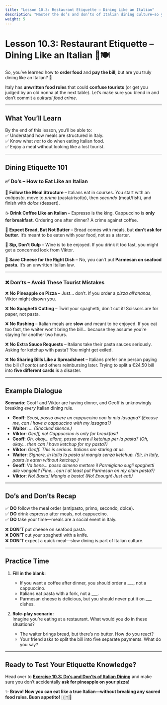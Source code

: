 ```yaml
---
title: "Lesson 10.3: Restaurant Etiquette – Dining Like an Italian"
description: "Master the do’s and don’ts of Italian dining culture—so you don’t end up eating pizza with a fork and knife (yikes)."
weight: 5
---
```


# Lesson 10.3: Restaurant Etiquette – Dining Like an Italian 🍷🍽️  

So, you’ve learned how to **order food** and **pay the bill**, but are you truly dining like an Italian? 🤌  

Italy has **unwritten food rules** that could **confuse tourists** (or get you judged by an old nonna at the next table). Let’s make sure you blend in and don’t commit a *cultural food crime*.  

---

## What You’ll Learn  

By the end of this lesson, you’ll be able to:  
✅ Understand how meals are structured in Italy.  
✅ Know what *not* to do when eating Italian food.  
✅ Enjoy a meal without looking like a lost tourist.  

---

## Dining Etiquette 101  

### ✅ **Do’s – How to Eat Like an Italian**  

🍝 **Follow the Meal Structure** – Italians eat in courses. You start with an *antipasto*, move to *primo* (pasta/risotto), then *secondo* (meat/fish), and finish with *dolce* (dessert).  

☕ **Drink Coffee Like an Italian** – Espresso is the king. Cappuccino is **only for breakfast**. Ordering one after dinner? A crime against coffee.  

🍞 **Expect Bread, But Not Butter** – Bread comes with meals, but **don’t ask for butter**. It’s meant to be eaten with your food, not as a starter.  

🍷 **Sip, Don’t Gulp** – Wine is to be enjoyed. If you drink it too fast, you might get a concerned look from Viktor.  

🧀 **Save Cheese for the Right Dish** – No, you can’t put **Parmesan on seafood pasta**. It’s an unwritten Italian law.  

---

### ❌ **Don’ts – Avoid These Tourist Mistakes**  

❌ **No Pineapple on Pizza** – Just… don’t. If you order a *pizza all’ananas*, Viktor might disown you.  

❌ **No Spaghetti Cutting** – Twirl your spaghetti, don’t cut it! Scissors are for paper, not pasta.  

❌ **No Rushing** – Italian meals are **slow** and meant to be enjoyed. If you eat too fast, the waiter won’t bring the bill… because they assume you’re staying for another two hours.  

❌ **No Extra Sauce Requests** – Italians take their pasta sauces seriously. Asking for ketchup with pasta? You might get exiled.  

❌ **No Sharing Bills Like a Spreadsheet** – Italians prefer one person paying the bill (*il conto*) and others reimbursing later. Trying to split a €24.50 bill into **five different cards** is a disaster.  

---

## Example Dialogue  

**Scenario**: Geoff and Viktor are having dinner, and Geoff is unknowingly breaking *every* Italian dining rule.  

- **Geoff**: *Scusi, posso avere un cappuccino con la mia lasagna?* *(Excuse me, can I have a cappuccino with my lasagna?)*  
- **Waiter**: *...* *(Shocked silence.)*  
- **Viktor**: *Geoff, no! Cappuccino is only for breakfast!*  
- **Geoff**: *Oh, okay… allora, posso avere il ketchup per la pasta?* *(Oh, okay… then can I have ketchup for my pasta?)*  
- **Viktor**: *Geoff. This is serious. Italians are staring at us.*  
- **Waiter**: *Signore, in Italia la pasta si mangia senza ketchup.* *(Sir, in Italy, pasta is eaten without ketchup.)*  
- **Geoff**: *Va bene… posso almeno mettere il Parmigiano sugli spaghetti alle vongole?* *(Fine… can I at least put Parmesan on my clam pasta?)*  
- **Viktor**: *No! Basta! Mangia e basta!* *(No! Enough! Just eat!)*  

---

## Do’s and Don’ts Recap  

✅ **DO** follow the meal order (antipasto, primo, secondo, dolce).  
✅ **DO** drink espresso after meals, not cappuccino.  
✅ **DO** take your time—meals are a social event in Italy.  

❌ **DON’T** put cheese on seafood pasta.  
❌ **DON’T** cut your spaghetti with a knife.  
❌ **DON’T** expect a quick meal—slow dining is part of Italian culture.  

---

## Practice Time  

1. **Fill in the blank:**  
   - If you want a coffee after dinner, you should order a ___, not a cappuccino.  
   - Italians eat pasta with a fork, not a ___.  
   - Parmesan cheese is delicious, but you should never put it on ___ dishes.  

2. **Role-play scenario:**  
   Imagine you’re eating at a restaurant. What would you do in these situations?  
   - The waiter brings bread, but there’s no butter. How do you react?  
   - Your friend asks to split the bill into five separate payments. What do you say?  

---

## Ready to Test Your Etiquette Knowledge?  

Head over to [**Exercise 10.3: Do’s and Don’ts of Italian Dining**](../exercise10-3/) and make sure you don’t accidentally **ask for pineapple on your pizza**!  

✨ **Bravo! Now you can eat like a true Italian—without breaking any sacred food rules. Buon appetito!** 🇮🇹🍝  
